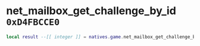 # net_mailbox_get_challenge_by_id `0xD4FBCCE0`

```lua
local result --[[ integer ]] = natives.game.net_mailbox_get_challenge_by_id(_unk0 --[[ integer ]])
```
